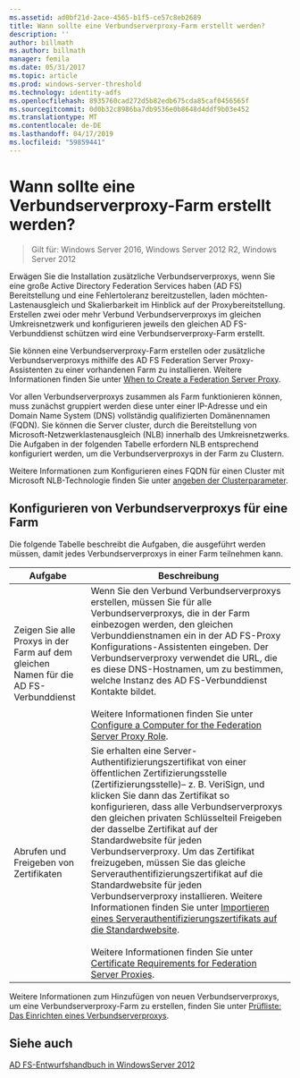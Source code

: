 ```yaml
---
ms.assetid: ad0bf21d-2ace-4565-b1f5-ce57c8eb2689
title: Wann sollte eine Verbundserverproxy-Farm erstellt werden?
description: ''
author: billmath
ms.author: billmath
manager: femila
ms.date: 05/31/2017
ms.topic: article
ms.prod: windows-server-threshold
ms.technology: identity-adfs
ms.openlocfilehash: 8935760cad272d5b82edb675cda85caf0456565f
ms.sourcegitcommit: 0d0b32c8986ba7db9536e0b8648d4ddf9b03e452
ms.translationtype: MT
ms.contentlocale: de-DE
ms.lasthandoff: 04/17/2019
ms.locfileid: "59859441"
---
```

# <a name="when-to-create-a-federation-server-proxy-farm"></a>Wann sollte eine Verbundserverproxy-Farm erstellt werden?

>Gilt für: Windows Server 2016, Windows Server 2012 R2, Windows Server 2012

Erwägen Sie die Installation zusätzliche Verbundserverproxys, wenn Sie eine große Active Directory Federation Services haben \(AD FS\) Bereitstellung und eine Fehlertoleranz bereitzustellen, laden möchten\-Lastenausgleich und Skalierbarkeit im Hinblick auf der Proxybereitstellung. Erstellen zwei oder mehr Verbund Verbundserverproxys im gleichen Umkreisnetzwerk und konfigurieren jeweils den gleichen AD FS-Verbunddienst schützen wird eine Verbundserverproxy-Farm erstellt.  
  
Sie können eine Verbundserverproxy-Farm erstellen oder zusätzliche Verbundserverproxys mithilfe des AD FS Federation Server Proxy-Assistenten zu einer vorhandenen Farm zu installieren. Weitere Informationen finden Sie unter [When to Create a Federation Server Proxy](When-to-Create-a-Federation-Server-Proxy.md).  
  
Vor allen Verbundserverproxys zusammen als Farm funktionieren können, muss zunächst gruppiert werden diese unter einer IP-Adresse und ein Domain Name System \(DNS\) vollständig qualifizierten Domänennamen \(FQDN\). Sie können die Server cluster, durch die Bereitstellung von Microsoft-Netzwerklastenausgleich \(NLB\) innerhalb des Umkreisnetzwerks. Die Aufgaben in der folgenden Tabelle erfordern NLB entsprechend konfiguriert werden, um die Verbundserverproxys in der Farm zu Clustern.  
  
Weitere Informationen zum Konfigurieren eines FQDN für einen Cluster mit Microsoft NLB-Technologie finden Sie unter [angeben der Clusterparameter](https://go.microsoft.com/fwlink/?linkid=74651).  
  
## <a name="configuring-federation-server-proxies-for-a-farm"></a>Konfigurieren von Verbundserverproxys für eine Farm  
Die folgende Tabelle beschreibt die Aufgaben, die ausgeführt werden müssen, damit jedes Verbundserverproxys in einer Farm teilnehmen kann.  
  
|Aufgabe|Beschreibung|  
|--------|---------------|  
|Zeigen Sie alle Proxys in der Farm auf dem gleichen Namen für die AD FS-Verbunddienst|Wenn Sie den Verbund Verbundserverproxys erstellen, müssen Sie für alle Verbundserverproxys, die in der Farm einbezogen werden, den gleichen Verbunddienstnamen ein in der AD FS-Proxy Konfigurations-Assistenten eingeben. Der Verbundserverproxy verwendet die URL, die es diese DNS-Hostnamen, um zu bestimmen, welche Instanz des AD FS-Verbunddienst Kontakte bildet.<br /><br />Weitere Informationen finden Sie unter [Configure a Computer for the Federation Server Proxy Role](../../ad-fs/deployment/Configure-a-Computer-for-the-Federation-Server-Proxy-Role.md).|  
|Abrufen und Freigeben von Zertifikaten|Sie erhalten eine Server-Authentifizierungszertifikat von einer öffentlichen Zertifizierungsstelle \(Zertifizierungsstelle\)– z. B. VeriSign, und klicken Sie dann das Zertifikat so konfigurieren, dass alle Verbundserverproxys den gleichen privaten Schlüsselteil Freigeben der dasselbe Zertifikat auf der Standardwebsite für jeden Verbundserverproxy. Um das Zertifikat freizugeben, müssen Sie das gleiche Serverauthentifizierungszertifikat auf die Standardwebsite für jeden Verbundserverproxy installieren. Weitere Informationen finden Sie unter [Importieren eines Serverauthentifizierungszertifikats auf die Standardwebsite](../../ad-fs/deployment/Import-a-Server-Authentication-Certificate-to-the-Default-Web-Site.md).<br /><br />Weitere Informationen finden Sie unter [Certificate Requirements for Federation Server Proxies](Certificate-Requirements-for-Federation-Server-Proxies.md).|  
  
Weitere Informationen zum Hinzufügen von neuen Verbundserverproxys, um eine Verbundserverproxy-Farm zu erstellen, finden Sie unter [Prüfliste: Das Einrichten eines Verbundserverproxys](../../ad-fs/deployment/Checklist--Setting-Up-a-Federation-Server-Proxy.md).  
  
## <a name="see-also"></a>Siehe auch
[AD FS-Entwurfshandbuch in WindowsServer 2012](AD-FS-Design-Guide-in-Windows-Server-2012.md)
